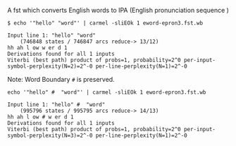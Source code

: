 A fst which converts English words to IPA (English pronunciation sequence )


```
$ echo '"hello" "word"' | carmel -sliEOk 1 eword-epron3.fst.wb

Input line 1: "hello" "word"
	(746848 states / 746847 arcs reduce-> 13/12)
hh ah l ow w er d 1
Derivations found for all 1 inputs
Viterbi (best path) product of probs=1, probability=2^0 per-input-symbol-perplexity(N=2)=2^-0 per-line-perplexity(N=1)=2^-0
```

Note: Word Boundary `#` is preserved.

```
echo '"hello" #  "word"' | carmel -sliEOk 1 eword-epron3.fst.wb 

Input line 1: "hello" #  "word"
	(995796 states / 995795 arcs reduce-> 14/13)
hh ah l ow # w er d 1
Derivations found for all 1 inputs
Viterbi (best path) product of probs=1, probability=2^0 per-input-symbol-perplexity(N=3)=2^-0 per-line-perplexity(N=1)=2^-0
```



